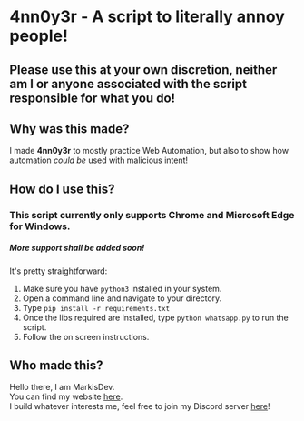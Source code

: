 # 4nn0y3r - A script to literally annoy people!

## Please use this at your own discretion, neither am I or anyone associated with the script responsible for what you do!

## Why was this made?
I made **4nn0y3r** to mostly practice Web Automation, but also to show how automation _could be_ used with malicious intent!

## How do I use this?
### This script currently only supports Chrome and Microsoft Edge for Windows.
##### More support shall be added soon!
It's pretty straightforward:  
1. Make sure you have `python3` installed in your system.
2. Open a command line and navigate to your directory.
3. Type `pip install -r requirements.txt` 
4. Once the libs required are installed, type `python whatsapp.py` to run the script.
5. Follow the on screen instructions.

## Who made this?
Hello there, I am MarkisDev.  
You can find my website [here](https://markis.dev).  
I build whatever interests me, feel free to join my Discord server [here](https://discord.io/dev)! 


